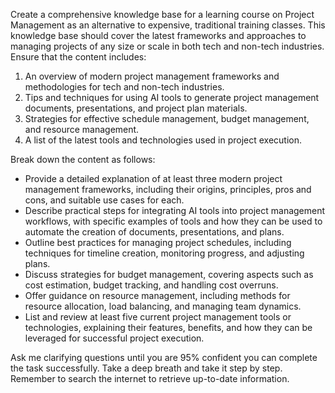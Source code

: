 Create a comprehensive knowledge base for a learning course on Project Management as an alternative to expensive, traditional training classes. This knowledge base should cover the latest frameworks and approaches to managing projects of any size or scale in both tech and non-tech industries. Ensure that the content includes:

1. An overview of modern project management frameworks and methodologies for tech and non-tech industries.
2. Tips and techniques for using AI tools to generate project management documents, presentations, and project plan materials.
3. Strategies for effective schedule management, budget management, and resource management.
4. A list of the latest tools and technologies used in project execution.

Break down the content as follows:

- Provide a detailed explanation of at least three modern project management frameworks, including their origins, principles, pros and cons, and suitable use cases for each.
- Describe practical steps for integrating AI tools into project management workflows, with specific examples of tools and how they can be used to automate the creation of documents, presentations, and plans.
- Outline best practices for managing project schedules, including techniques for timeline creation, monitoring progress, and adjusting plans.
- Discuss strategies for budget management, covering aspects such as cost estimation, budget tracking, and handling cost overruns.
- Offer guidance on resource management, including methods for resource allocation, load balancing, and managing team dynamics.
- List and review at least five current project management tools or technologies, explaining their features, benefits, and how they can be leveraged for successful project execution.

Ask me clarifying questions until you are 95% confident you can complete the task successfully. Take a deep breath and take it step by step. Remember to search the internet to retrieve up-to-date information.